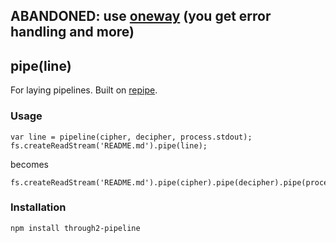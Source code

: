 ## ABANDONED: use [oneway](https://github.com/lukeburns/oneway) (you get error handling and more)

## pipe(line)

For laying pipelines. Built on [repipe](https://github.com/lukeburns/repipe).

### Usage
```
var line = pipeline(cipher, decipher, process.stdout);
fs.createReadStream('README.md').pipe(line);
```
becomes
```
fs.createReadStream('README.md').pipe(cipher).pipe(decipher).pipe(process.stdout)
```

### Installation
```
npm install through2-pipeline
```
